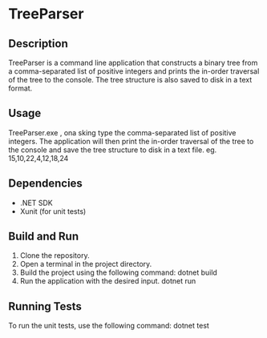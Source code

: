# TreeParser

## Description
TreeParser is a command line application that constructs a binary tree from a comma-separated list of positive integers and prints the in-order traversal of the tree to the console. The tree structure is also saved to disk in a text format.

## Usage
TreeParser.exe , ona sking type the comma-separated list of positive integers. The application will then print the in-order traversal of the tree to the console and save the tree structure to disk in a text file.
eg. 15,10,22,4,12,18,24

## Dependencies
- .NET SDK
- Xunit (for unit tests)

## Build and Run
1. Clone the repository.
2. Open a terminal in the project directory.
3. Build the project using the following command: dotnet build
4. Run the application with the desired input. dotnet run

## Running Tests
To run the unit tests, use the following command: dotnet test

